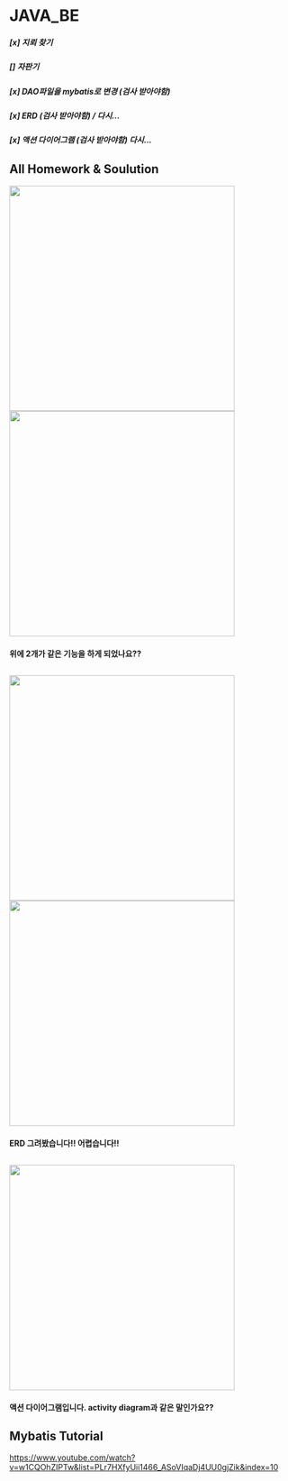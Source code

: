 # JAVA_BE

##### [x] 지뢰 찾기 
##### [] 자판기 
##### [x] DAO파일을 mybatis로 변경 (검사 받아야함)
##### [x] ERD (검사 받아야함) / 다시...
##### [x] 액션 다이어그램 (검사 받아야함) 다시...

## All Homework & Soulution

<div>
<img src = "https://user-images.githubusercontent.com/45477679/64110298-b6724a80-cdbc-11e9-93ae-04208e265c13.png" width = "400" />
<img src = "https://user-images.githubusercontent.com/45477679/64110300-b83c0e00-cdbc-11e9-93e6-85cbad9daf8f.png" width = "400" />
</div>

#### 위에 2개가 같은 기능을 하게 되었나요??
##

<div>
 <img src = "https://user-images.githubusercontent.com/45477679/64401314-5674f000-d0ab-11e9-9f77-128cb32e4b35.png" width = "400" />
<img src = "https://user-images.githubusercontent.com/45477679/64684596-5f592d80-d4c0-11e9-9b0c-5955cc5d32cd.png" width = "400" />
</div>

#### ERD 그려봤습니다!! 어렵습니다!!
##

<div>
 <img src = "https://user-images.githubusercontent.com/45477679/64402891-64c60a80-d0b1-11e9-89b0-dc77f71ce24c.png" width = "400" />
</div>

#### 액션 다이어그램입니다. activity diagram과 같은 말인가요??

## Mybatis Tutorial

https://www.youtube.com/watch?v=w1CQOhZIPTw&list=PLr7HXfyUii1466_ASoVIqaDj4UU0gjZik&index=10


